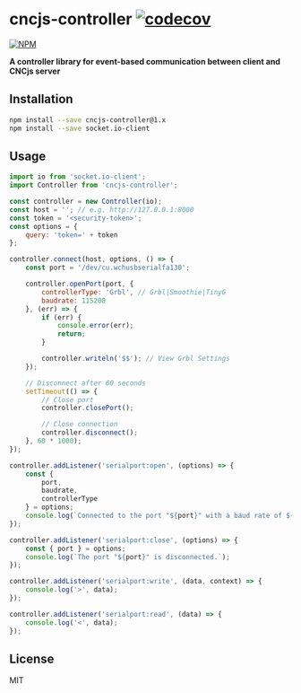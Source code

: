 # cncjs-controller [![codecov](https://codecov.io/gh/cncjs/cncjs-controller/graph/badge.svg?token=MNXPXFY33Z)](https://codecov.io/gh/cncjs/cncjs-controller)

[![NPM](https://nodei.co/npm/cncjs-controller.png?downloads=true&stars=true)](https://www.npmjs.com/package/cncjs-controller)

**A controller library for event-based communication between client and CNCjs server**
 
## Installation

```sh
npm install --save cncjs-controller@1.x
npm install --save socket.io-client
```

## Usage

```js
import io from 'socket.io-client';
import Controller from 'cncjs-controller';

const controller = new Controller(io);
const host = ''; // e.g. http://127.0.0.1:8000
const token = '<security-token>';
const options = {
    query: 'token=' + token
};

controller.connect(host, options, () => {
    const port = '/dev/cu.wchusbserialfa130';

    controller.openPort(port, {
        controllerType: 'Grbl', // Grbl|Smoothie|TinyG
        baudrate: 115200
    }, (err) => {
        if (err) {
            console.error(err);
            return;
        }

        controller.writeln('$$'); // View Grbl Settings
    });

    // Disconnect after 60 seconds
    setTimeout(() => {
        // Close port
        controller.closePort();

        // Close connection
        controller.disconnect();
    }, 60 * 1000);
});

controller.addListener('serialport:open', (options) => {
    const {
        port,
        baudrate,
        controllerType
    } = options;
    console.log(`Connected to the port "${port}" with a baud rate of ${baudrate}.`, { port, baudrate });
});

controller.addListener('serialport:close', (options) => {
    const { port } = options;
    console.log(`The port "${port}" is disconnected.`);
});

controller.addListener('serialport:write', (data, context) => {
    console.log('>', data);
});

controller.addListener('serialport:read', (data) => {
    console.log('<', data);
});
```

## License

MIT
